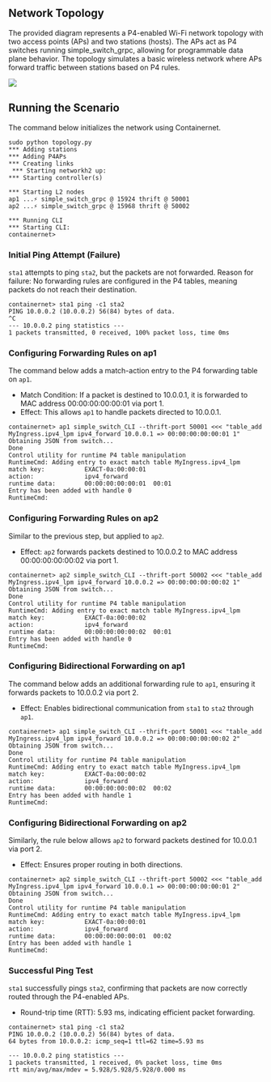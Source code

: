 
## Network Topology

The provided diagram represents a P4-enabled Wi-Fi network topology with two access points (APs) and two stations (hosts). The APs act as P4 switches running simple_switch_grpc, allowing for programmable data plane behavior. The topology simulates a basic wireless network where APs forward traffic between stations based on P4 rules.

![](https://raw.githubusercontent.com/ramonfontes/p4-scenarios/45b1ff4e544820aad4b5bdc763cfdb09ab05103f/imgs/two-aps.png)

## Running the Scenario

The command below initializes the network using Containernet.
```
sudo python topology.py 
*** Adding stations  
*** Adding P4APs  
*** Creating links  
 *** Starting networkh2 up:   
*** Starting controller(s)  

*** Starting L2 nodes  
ap1 ...⚡️ simple_switch_grpc @ 15924 thrift @ 50001  
ap2 ...⚡️ simple_switch_grpc @ 15968 thrift @ 50002  

*** Running CLI  
*** Starting CLI:  
containernet>
```

### Initial Ping Attempt (Failure)

`sta1` attempts to ping `sta2`, but the packets are not forwarded.
Reason for failure: No forwarding rules are configured in the P4 tables, meaning packets do not reach their destination.
```
containernet> sta1 ping -c1 sta2
PING 10.0.0.2 (10.0.0.2) 56(84) bytes of data.
^C
--- 10.0.0.2 ping statistics ---
1 packets transmitted, 0 received, 100% packet loss, time 0ms
```
### Configuring Forwarding Rules on ap1

The command below adds a match-action entry to the P4 forwarding table on `ap1`.

- Match Condition: If a packet is destined to 10.0.0.1, it is forwarded to MAC address 00:00:00:00:00:01 via port 1.
- Effect: This allows `ap1` to handle packets directed to 10.0.0.1.

```
containernet> ap1 simple_switch_CLI --thrift-port 50001 <<< "table_add MyIngress.ipv4_lpm ipv4_forward 10.0.0.1 => 00:00:00:00:00:01 1"
Obtaining JSON from switch...
Done
Control utility for runtime P4 table manipulation
RuntimeCmd: Adding entry to exact match table MyIngress.ipv4_lpm
match key:           EXACT-0a:00:00:01
action:              ipv4_forward
runtime data:        00:00:00:00:00:01	00:01
Entry has been added with handle 0
RuntimeCmd: 
```

### Configuring Forwarding Rules on ap2

Similar to the previous step, but applied to `ap2`.

- Effect: `ap2` forwards packets destined to 10.0.0.2 to MAC address 00:00:00:00:00:02 via port 1.

```
containernet> ap2 simple_switch_CLI --thrift-port 50002 <<< "table_add MyIngress.ipv4_lpm ipv4_forward 10.0.0.2 => 00:00:00:00:00:02 1"
Obtaining JSON from switch...
Done
Control utility for runtime P4 table manipulation
RuntimeCmd: Adding entry to exact match table MyIngress.ipv4_lpm
match key:           EXACT-0a:00:00:02
action:              ipv4_forward
runtime data:        00:00:00:00:00:02	00:01
Entry has been added with handle 0
RuntimeCmd: 
```

### Configuring Bidirectional Forwarding on ap1

The command below adds an additional forwarding rule to `ap1`, ensuring it forwards packets to 10.0.0.2 via port 2.
- Effect: Enables bidirectional communication from `sta1` to `sta2` through `ap1`.
```
containernet> ap1 simple_switch_CLI --thrift-port 50001 <<< "table_add MyIngress.ipv4_lpm ipv4_forward 10.0.0.2 => 00:00:00:00:00:02 2"
Obtaining JSON from switch...
Done
Control utility for runtime P4 table manipulation
RuntimeCmd: Adding entry to exact match table MyIngress.ipv4_lpm
match key:           EXACT-0a:00:00:02
action:              ipv4_forward
runtime data:        00:00:00:00:00:02	00:02
Entry has been added with handle 1
RuntimeCmd: 
```
### Configuring Bidirectional Forwarding on ap2

Similarly, the rule below allows `ap2` to forward packets destined for 10.0.0.1 via port 2.
- Effect: Ensures proper routing in both directions.
```
containernet> ap2 simple_switch_CLI --thrift-port 50002 <<< "table_add MyIngress.ipv4_lpm ipv4_forward 10.0.0.1 => 00:00:00:00:00:01 2"
Obtaining JSON from switch...
Done
Control utility for runtime P4 table manipulation
RuntimeCmd: Adding entry to exact match table MyIngress.ipv4_lpm
match key:           EXACT-0a:00:00:01
action:              ipv4_forward
runtime data:        00:00:00:00:00:01	00:02
Entry has been added with handle 1
RuntimeCmd: 
```

### Successful Ping Test

`sta1` successfully pings `sta2`, confirming that packets are now correctly routed through the P4-enabled APs.
- Round-trip time (RTT): 5.93 ms, indicating efficient packet forwarding.


```
containernet> sta1 ping -c1 sta2
PING 10.0.0.2 (10.0.0.2) 56(84) bytes of data.
64 bytes from 10.0.0.2: icmp_seq=1 ttl=62 time=5.93 ms

--- 10.0.0.2 ping statistics ---
1 packets transmitted, 1 received, 0% packet loss, time 0ms
rtt min/avg/max/mdev = 5.928/5.928/5.928/0.000 ms
```